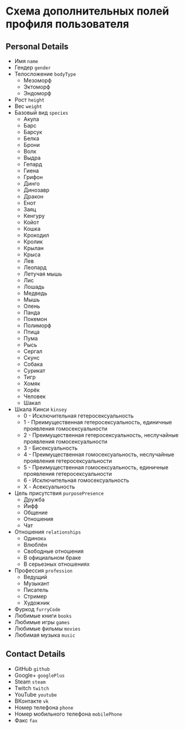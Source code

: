 # Схема дополнительных полей профиля пользователя

## Personal Details

- Имя `name`
- Гендер `gender`
- Телосложение `bodyType`
  - Мезоморф
  - Эктоморф
  - Эндоморф
- Рост `height`
- Вес `weight`
- Базовый вид `species`
  - Акула
  - Барс
  - Барсук
  - Белка
  - Брони
  - Волк
  - Выдра
  - Гепард
  - Гиена
  - Грифон
  - Динго
  - Динозавр
  - Дракон
  - Енот
  - Заяц
  - Кенгуру
  - Койот
  - Кошка
  - Крокодил
  - Кролик
  - Крылан
  - Крыса
  - Лев
  - Леопард
  - Летучая мышь
  - Лис
  - Лошадь
  - Медведь
  - Мышь
  - Олень
  - Панда
  - Покемон
  - Полиморф
  - Птица
  - Пума
  - Рысь
  - Сергал
  - Скунс
  - Собака
  - Сурикат
  - Тигр
  - Хомяк
  - Хорёк
  - Человек
  - Шакал
- Шкала Кинси `kinsey`
  - 0 - Исключительная гетеросексуальность
  - 1 - Преимущественная гетеросексуальность, единичные проявления гомосексуальности
  - 2 - Преимущественная гетеросексуальность, неслучайные проявления гомосексуальности
  - 3 - Бисексуальность
  - 4 - Преимущественная гомосексуальность, неслучайные проявления гетеросексуальности
  - 5 - Преимущественная гомосексуальность, единичные проявления гетеросексуальности
  - 6 - Исключительная гомосексуальность
  - X - Асексуальность
- Цель присутствия `purposePresence`
  - Дружба
  - Йифф
  - Общение
  - Отношения
  - Чат
- Отношения `relationships`
  - Одинок`а`
  - Влюблён
  - Свободные отношения
  - В официальном браке
  - В серьезных отношениях
- Профессия `profession`
  - Ведущий
  - Музыкант
  - Писатель
  - Стример
  - Художник
- Фуркод `furryCode`
- Любимые книги `books`
- Любимые игры `games`
- Любимые фильмы `movies`
- Любимая музыка `music`

## Contact Details

- GitHub `github`
- Google+ `googlePlus`
- Steam `steam`
- Twitch `twitch`
- YouTube `youtube`
- ВКонтакте `vk`
- Номер телефона `phone`
- Номер мобильного телефона `mobilePhone`
- Факс `fax`
